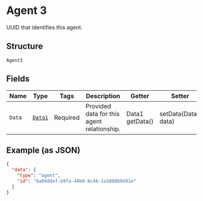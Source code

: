 
# Agent 3

UUID that identifies this agent.

## Structure

`Agent3`

## Fields

| Name | Type | Tags | Description | Getter | Setter |
|  --- | --- | --- | --- | --- | --- |
| `Data` | [`Data1`](../../doc/models/data-1.md) | Required | Provided data for this agent relationship. | Data1 getData() | setData(Data1 data) |

## Example (as JSON)

```json
{
  "data": {
    "type": "agent",
    "id": "6a04ddef-b9fa-48b0-8c46-1a580868491e"
  }
}
```

